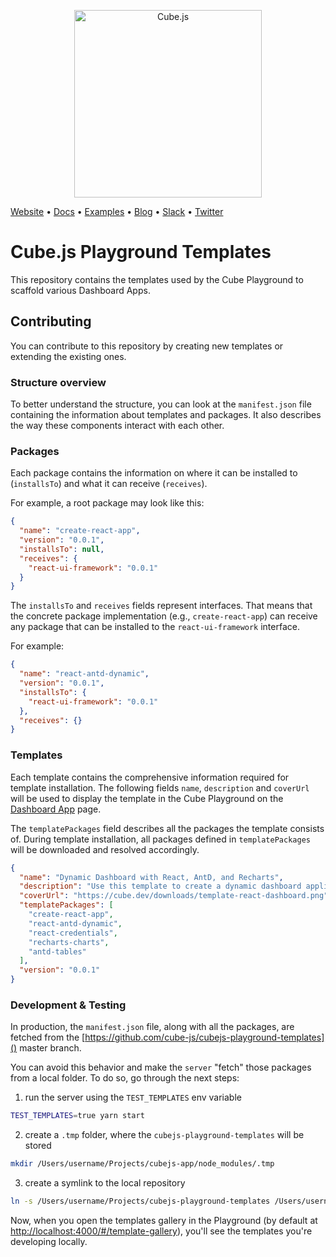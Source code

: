 <p align="center"><a href="https://cube.dev"><img src="https://i.imgur.com/zYHXm4o.png" alt="Cube.js" width="300px"></a></p>

[Website](https://cube.dev) • [Docs](https://cube.dev/docs) • [Examples](#examples) • [Blog](https://cube.dev/blog) • [Slack](https://slack.cube.dev) • [Twitter](https://twitter.com/thecubejs)

# Cube.js Playground Templates

This repository contains the templates used by the Cube Playground to scaffold various Dashboard Apps.

## Contributing

You can contribute to this repository by creating new templates or extending the existing ones.

### Structure overview

To better understand the structure, you can look at the `manifest.json` file containing the information about templates and packages. It also describes the way these components interact with each other.

### Packages

Each package contains the information on where it can be installed to (`installsTo`) and what it can receive (`receives`).

For example, a root package may look like this:

```json
{
  "name": "create-react-app",
  "version": "0.0.1",
  "installsTo": null,
  "receives": {
    "react-ui-framework": "0.0.1"
  }
}
```

The `installsTo` and `receives` fields represent interfaces. That means that the concrete package implementation (e.g., `create-react-app`) can receive any package that can be installed to the `react-ui-framework` interface.

For example:

```json
{
  "name": "react-antd-dynamic",
  "version": "0.0.1",
  "installsTo": {
    "react-ui-framework": "0.0.1"
  },
  "receives": {}
}
```

### Templates

Each template contains the comprehensive information required for template installation. The following fields `name`, `description` and `coverUrl` will be used to display the template in the Cube Playground on the [Dashboard App](https://cube.dev/docs/dashboard-app) page.

The `templatePackages` field describes all the packages the template consists of. During template installation, all packages defined in `templatePackages` will be downloaded and resolved accordingly.

```json
{
  "name": "Dynamic Dashboard with React, AntD, and Recharts",
  "description": "Use this template to create a dynamic dashboard application with React, AntD, and Chart.js. It comes with a dynamic query builder and Apollo GraphQL client. Use it when you want to allow users to edit dashboards.",
  "coverUrl": "https://cube.dev/downloads/template-react-dashboard.png",
  "templatePackages": [
    "create-react-app",
    "react-antd-dynamic",
    "react-credentials",
    "recharts-charts",
    "antd-tables"
  ],
  "version": "0.0.1"
}
```

### Development & Testing

In production, the `manifest.json` file, along with all the packages, are fetched from the [https://github.com/cube-js/cubejs-playground-templates]() master branch.

You can avoid this behavior and make the `server` "fetch" those packages from a local folder. To do so, go through the next steps:

1. run the server using the `TEST_TEMPLATES` env variable

```bash
TEST_TEMPLATES=true yarn start
```

2. create a `.tmp` folder, where the `cubejs-playground-templates` will be stored

```bash
mkdir /Users/username/Projects/cubejs-app/node_modules/.tmp
```

3. create a symlink to the local repository

```bash
ln -s /Users/username/Projects/cubejs-playground-templates /Users/username/Projects/cubejs-app/node_modules/.tmp/cubejs-playground-templates
```

Now, when you open the templates gallery in the Playground (by default at [http://localhost:4000/#/template-gallery]()), you'll see the templates you're developing locally.
